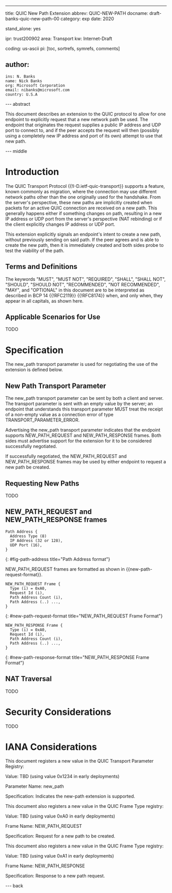---
title: QUIC New Path Extension
abbrev: QUIC-NEW-PATH
docname: draft-banks-quic-new-path-00
category: exp
date: 2020

stand_alone: yes

ipr: trust200902
area: Transport
kw: Internet-Draft

coding: us-ascii
pi: [toc, sortrefs, symrefs, comments]

author:
  -
    ins: N. Banks
    name: Nick Banks
    org: Microsoft Corporation
    email: nibanks@microsoft.com
    country: U.S.A

--- abstract

This document describes an extension to the QUIC protocol to allow for one
endpoint to explicitly request that a new network path be used. The endpoint
that originates the request supplies a public IP address and UDP port to connect
to, and if the peer accepts the request will then (possibly using a completely
new IP address and port of its own) attempt to use that new path.

--- middle

# Introduction

The QUIC Transport Protocol {{!I-D.ietf-quic-transport}} supports a feature,
known commonly as migration, where the connection may use different network
paths other than the one originally used for the handshake.  From the server's
perspective, these new paths are implicitly created when packets for an active
QUIC connection are received on a new path.  This generally happens either if
something changes on path, resulting in a new IP address or UDP port from the
server's perspective (NAT rebinding) or if the client explicitly changes IP
address or UDP port.

This extension explicitly signals an endpoint's intent to create a new path,
without previously sending on said path.  If the peer agrees and is able to
create the new path, then it is immediately created and both sides probe to test
the viability of the path.

## Terms and Definitions

The keywords "MUST", "MUST NOT", "REQUIRED", "SHALL", "SHALL NOT", "SHOULD",
"SHOULD NOT", "RECOMMENDED", "NOT RECOMMENDED", "MAY", and "OPTIONAL" in this
document are to be interpreted as described in BCP 14 {{!RFC2119}} {{!RFC8174}}
when, and only when, they appear in all capitals, as shown here.

## Applicable Scenarios for Use

TODO

# Specification

The new_path transport parameter is used for negotiating the use of the
extension is defined below.

## New Path Transport Parameter

The new_path transport parameter can be sent by both a client and server.  The
transport parameter is sent with an empty value by the server; an endpoint that
understands this transport parameter MUST treat the receipt of a non-empty value
as a connection error of type TRANSPORT_PARAMETER_ERROR.

Advertising the new_path transport parameter indicates that the
endpoint supports NEW_PATH_REQUEST and NEW_PATH_RESPONSE frames.  Both sides
must advertise support for the extension for it to be considered successfully
negotiated.

If successfully negotiated, the NEW_PATH_REQUEST and NEW_PATH_RESPONSE frames
may be used by either endpoint to request a new path be created.

## Requesting New Paths

TODO

## NEW_PATH_REQUEST and NEW_PATH_RESPONSE frames

~~~
Path Address {
  Address Type (8)
  IP Address (32 or 128),
  UDP Port (16),
}
~~~
{: #fig-path-address title="Path Address format"}

NEW_PATH_REQUEST frames are formatted as shown in {{new-path-request-format}}.

~~~
NEW_PATH_REQUEST Frame {
  Type (i) = 0xA0,
  Request Id (i),
  Path Address Count (i),
  Path Address (..) ...,
}
~~~
{: #new-path-request-format title="NEW_PATH_REQUEST Frame Format"}

~~~
NEW_PATH_RESPONSE Frame {
  Type (i) = 0xA0,
  Request Id (i),
  Path Address Count (i),
  Path Address (..) ...,
}
~~~
{: #new-path-response-format title="NEW_PATH_RESPONSE Frame Format"}

## NAT Traversal

TODO

# Security Considerations

TODO

# IANA Considerations

This document registers a new value in the QUIC Transport Parameter Registry:

Value: TBD (using value 0x1234 in early deployments)

Parameter Name: new_path

Specification: Indicates the new-path extension is supported.

This document also registers a new value in the QUIC Frame Type registry:

Value: TBD (using value 0xA0 in early deployments)

Frame Name: NEW_PATH_REQUEST

Specification: Request for a new path to be created.

This document also registers a new value in the QUIC Frame Type registry:

Value: TBD (using value 0xA1 in early deployments)

Frame Name: NEW_PATH_RESPONSE

Specification: Response to a new path request.

--- back
